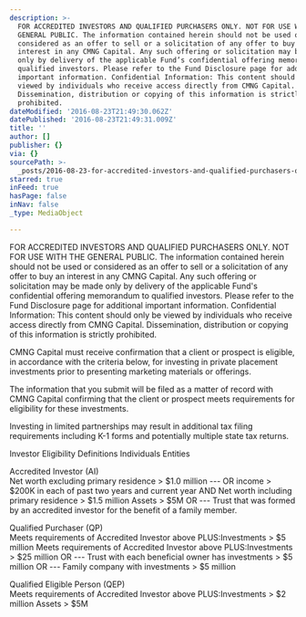 ```yaml
---
description: >-
  FOR ACCREDITED INVESTORS AND QUALIFIED PURCHASERS ONLY. NOT FOR USE WITH THE
  GENERAL PUBLIC. The information contained herein should not be used or
  considered as an offer to sell or a solicitation of any offer to buy an
  interest in any CMNG Capital. Any such offering or solicitation may be made
  only by delivery of the applicable Fund’s confidential offering memorandum to
  qualified investors. Please refer to the Fund Disclosure page for additional
  important information. Confidential Information: This content should only be
  viewed by individuals who receive access directly from CMNG Capital.
  Dissemination, distribution or copying of this information is strictly
  prohibited.
dateModified: '2016-08-23T21:49:30.062Z'
datePublished: '2016-08-23T21:49:31.009Z'
title: ''
author: []
publisher: {}
via: {}
sourcePath: >-
  _posts/2016-08-23-for-accredited-investors-and-qualified-purchasers-only-not.md
starred: true
inFeed: true
hasPage: false
inNav: false
_type: MediaObject

---
```

FOR ACCREDITED INVESTORS AND QUALIFIED PURCHASERS ONLY. NOT FOR USE WITH THE GENERAL PUBLIC. The information contained herein should not be used or considered as an offer to sell or a solicitation of any offer to buy an interest in any CMNG Capital. Any such offering or solicitation may be made only by delivery of the applicable Fund's confidential offering memorandum to qualified investors. Please refer to the Fund Disclosure page for additional important information. Confidential Information: This content should only be viewed by individuals who receive access directly from CMNG Capital. Dissemination, distribution or copying of this information is strictly prohibited.

CMNG Capital must receive confirmation that a client or prospect is eligible, in accordance with the criteria below, for investing in private placement investments prior to presenting marketing materials or offerings.

The information that you submit will be filed as a matter of record with CMNG Capital confirming that the client or prospect meets requirements for eligibility for these investments.

Investing in limited partnerships may result in additional tax filing requirements including K-1 forms and potentially multiple state tax returns.

Investor Eligibility Definitions Individuals Entities

Accredited Investor (AI)  
Net worth excluding primary residence \> $1.0 million --- OR income \> $200K in each of past two years and current year AND Net worth including primary residence \> $1.5 million Assets \> $5M OR --- Trust that was formed by an accredited investor for the benefit of a family member.

Qualified Purchaser (QP)   
Meets requirements of Accredited Investor above PLUS:Investments \> $5 million Meets requirements of Accredited Investor above PLUS:Investments \> $25 million OR --- Trust with each beneficial owner has investments \> $5 million OR --- Family company with investments \> $5 million

Qualified Eligible Person (QEP)   
Meets requirements of Accredited Investor above PLUS:Investments \> $2 million Assets \> $5M